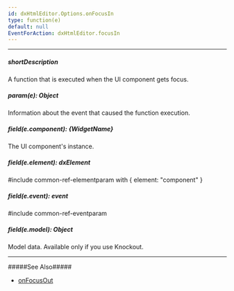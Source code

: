 ```yaml
---
id: dxHtmlEditor.Options.onFocusIn
type: function(e)
default: null
EventForAction: dxHtmlEditor.focusIn
---
```

---
##### shortDescription
A function that is executed when the UI component gets focus.

##### param(e): Object
Information about the event that caused the function execution.

##### field(e.component): {WidgetName}
The UI component's instance.

##### field(e.element): dxElement
#include common-ref-elementparam with { element: "component" }

##### field(e.event): event
#include common-ref-eventparam

##### field(e.model): Object
Model data. Available only if you use Knockout.

---
#####See Also#####
- [onFocusOut](/api-reference/10%20UI%20Widgets/dxHtmlEditor/1%20Configuration/onFocusOut.md '/Documentation/ApiReference/UI_Widgets/dxHtmlEditor/Configuration/#onFocusOut')
